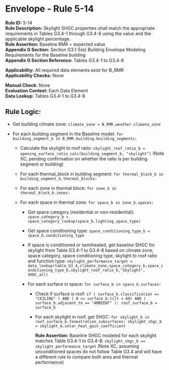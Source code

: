 
# Envelope - Rule 5-14  

**Rule ID:** 5-14  
**Rule Description:**  Skylight SHGC properties shall match the appropriate requirements in Tables G3.4-1 through G3.4-8 using the value and the applicable skylight percentage.  
**Rule Assertion:** Baseline RMR = expected value  
**Appendix G Section:** Section G3.1-5(e) Building Envelope Modeling Requirements for the Baseline building  
**Appendix G Section Reference:** Tables G3.4-1 to G3.4-8  

**Applicability:** All required data elements exist for B_RMR  
**Applicability Checks:**  None  

**Manual Check:** None  
**Evaluation Context:** Each Data Element  
**Data Lookup:** Tables G3.4-1 to G3.4-8  

## Rule Logic:  

- Get building climate zone: ```climate_zone = B_RMR.weather.climate_zone```  

- For each building segment in the Baseline model: ```for building_segment_b in B_RMR.building.building_segments:```  

  - Calculate the skylight to roof ratio: ```skylight_roof_ratio_b = opening_surface_ratio_calc(building_segment_b, "skylight")```  (Note XC, pending confirmation on whether the ratio is per building segment or building)

  - For each thermal_block in building segment: ```for thermal_block_b in building_segment_b.thermal_blocks:```  

  - For each zone in thermal block: ```for zone_b in thermal_block_b.zones:```  

  - For each space in thermal zone: ```for space_b in zone_b.spaces:```  

    - Get space category (residential or non-residential): ```space_category_b = space_category_lookup(space_b.lighting_space_type)```  

    - Get space conditioning type: ```space_conditioning_type_b = space_b.conditioning_type```  

    - If space is conditioned or semiheated, get baseline SHGC for skylight from Table G3.4-1 to G3.4-8 based on climate zone, space category, space conditioning type, skylight to roof ratio and function type: ```skylight_performance_target = data_lookup(table_G3_4,climate_zone,space_category_b,space_conditioning_type_b,skylight_roof_ratio_b,"Skylight", SHGC_all)```  

    - For each surface in space: ```for surface_b in space_b.surfaces:```

      - Check if surface is roof: ```if ( surface_b.classification == "CEILING" ) AND ( 0 <= surface_b.tilt < 60) AND ( surface_b.adjacent_to == "AMBIENT" ): roof_surface_b = surface_b```  

      - For each skylight in roof, get SHGC: ```for skylight_b in roof_surface_b.fenestration_subsurfaces: skylight_shgc_b = skylight_b.solar_heat_gain_coefficient```  

        **Rule Assertion:** Baseline SHGC modeled for each skylight matches Table G3.4-1 to G3.4-8: ```skylight_shgc_b == skylight_performance_target```  (Note XC, assuming unconditioned spaces do not follow Table G3.4 and will have a different rule to compare both area and thermal performance)
